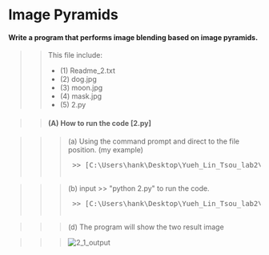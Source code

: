 # Image Pyramids
#### Write a program that performs image blending based on image pyramids.

>> This file include:  </br>
>>* (1) Readme_2.txt </br>
>>* (2) dog.jpg </br>
>>* (3) moon.jpg </br>
>>* (4) mask.jpg </br>
>>* (5) 2.py </br>

>> #### (A) How to run the code [2.py]

>>> (a) Using the command prompt and direct to the file position. (my example)
>>> <pre> >> [C:\Users\hank\Desktop\Yueh_Lin_Tsou_lab2\2]

>>> (b) input >> "python 2.py" to run the code.
>>> <pre> >> [C:\Users\hank\Desktop\Yueh_Lin_Tsou_lab2\2>python 2.py]

>>> (d) The program will show the two result image 

>>> ![2_1_output](https://user-images.githubusercontent.com/28382639/35773195-022b7970-0900-11e8-980d-cda0f202e59b.jpg)

>>> 
